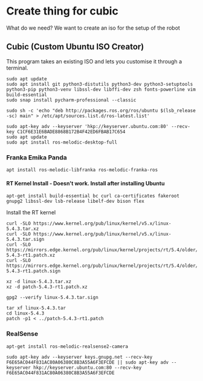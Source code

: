# Create thing for cubic

What do we need? We want to create an iso for the setup of the robot

## Cubic (Custom Ubuntu ISO Creator)

This program takes an existing ISO and lets you customise it through a terminal.

```
sudo apt update
sudo apt install git python3-distutils python3-dev python3-setuptools python3-pip python3-venv libssl-dev libffi-dev zsh fonts-powerline vim build-essential
sudo snap install pycharm-professional --classic
```

```
sudo sh -c 'echo "deb http://packages.ros.org/ros/ubuntu $(lsb_release -sc) main" > /etc/apt/sources.list.d/ros-latest.list'

sudo apt-key adv --keyserver 'hkp://keyserver.ubuntu.com:80' --recv-key C1CF6E31E6BADE8868B172B4F42ED6FBAB17C654
sudo apt update
sudo apt install ros-melodic-desktop-full
```

### Franka Emika Panda
```
apt install ros-melodic-libfranka ros-melodic-franka-ros
```
#### RT Kernel Install - Doesn't work. Install after installing Ubuntu
```
apt-get install build-essential bc curl ca-certificates fakeroot gnupg2 libssl-dev lsb-release libelf-dev bison flex
```

Install the RT kernel
```
curl -SLO https://www.kernel.org/pub/linux/kernel/v5.x/linux-5.4.3.tar.xz
curl -SLO https://www.kernel.org/pub/linux/kernel/v5.x/linux-5.4.3.tar.sign
curl -SLO https://mirrors.edge.kernel.org/pub/linux/kernel/projects/rt/5.4/older/patch-5.4.3-rt1.patch.xz
curl -SLO https://mirrors.edge.kernel.org/pub/linux/kernel/projects/rt/5.4/older/patch-5.4.3-rt1.patch.sign
```

```
xz -d linux-5.4.3.tar.xz
xz -d patch-5.4.3-rt1.patch.xz
```
```
gpg2 --verify linux-5.4.3.tar.sign
```

```
tar xf linux-5.4.3.tar
cd linux-5.4.3
patch -p1 < ../patch-5.4.3-rt1.patch
```

### RealSense
```
apt-get install ros-melodic-realsense2-camera
```

```
sudo apt-key adv --keyserver keys.gnupg.net --recv-key F6E65AC044F831AC80A06380C8B3A55A6F3EFCDE || sudo apt-key adv --keyserver hkp://keyserver.ubuntu.com:80 --recv-key F6E65AC044F831AC80A06380C8B3A55A6F3EFCDE
```
```
